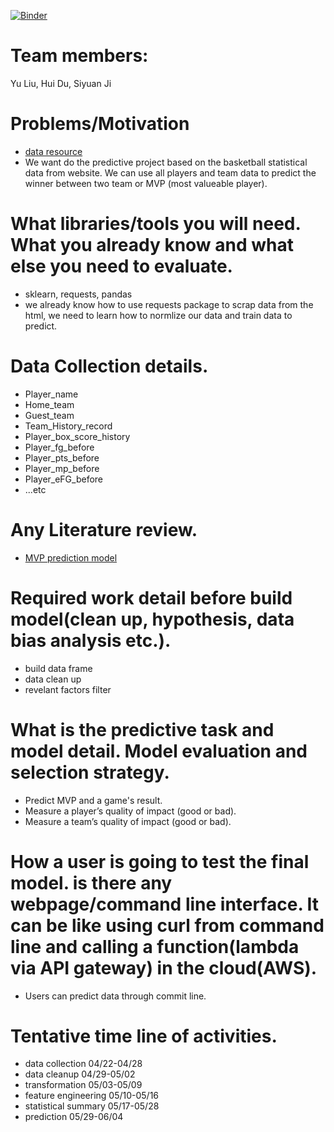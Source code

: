[![Binder](https://mybinder.org/badge_logo.svg)](https://mybinder.org/v2/gh/sobyl/NBA_Prediction/master?filepath=final.ipynb)

# Team members:
Yu Liu, Hui Du, Siyuan Ji

# Problems/Motivation
- [data resource](https://www.basketball-reference.com)
- We want do the predictive project based on the basketball statistical data from website.
We can use all players and team data to predict the winner between two team or MVP (most valueable player).

# What libraries/tools you will need. What you already know and what else you need to evaluate.
- sklearn, requests, pandas
- we already know how to use requests package to scrap data from the html, we need to learn how to normlize our data and train data to predict.

# Data Collection details.
- Player_name
- Home_team
- Guest_team
- Team_History_record
- Player_box_score_history
- Player_fg_before
- Player_pts_before
- Player_mp_before
- Player_eFG_before
- ...etc

# Any Literature review.
- [MVP prediction model](https://towardsdatascience.com/nba-mvp-predictor-c700e50e0917)

# Required work detail before build model(clean up, hypothesis, data bias analysis etc.).
- build data frame
- data clean up
- revelant factors filter

# What is the predictive task and model detail. Model evaluation and selection strategy.
- Predict MVP and a game's result.
- Measure a player’s quality of impact (good or bad).
- Measure a team’s quality of impact (good or bad).

# How a user is going to test the final model. is there any webpage/command line interface. It can be like using curl from command line and calling a function(lambda via API gateway) in the cloud(AWS).
- Users can predict data through commit line.

# Tentative time line of activities.
- data collection 04/22-04/28
- data cleanup 04/29-05/02
- transformation 05/03-05/09
- feature engineering 05/10-05/16
- statistical summary 05/17-05/28
- prediction 05/29-06/04
